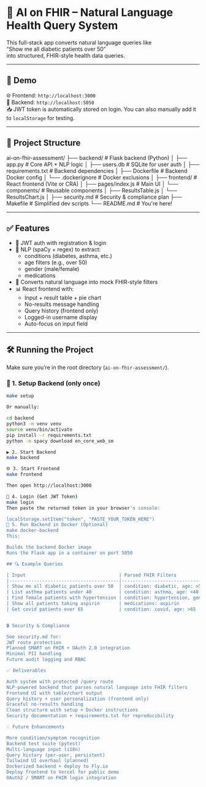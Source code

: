 # 🧠 AI on FHIR – Natural Language Health Query System

This full-stack app converts natural language queries like  
“Show me all diabetic patients over 50”  
into structured, FHIR-style health data queries.

---

## 🚀 Demo

🌐 Frontend: `http://localhost:3000`  
🔐 Backend: `http://localhost:5050`  
📥 JWT token is automatically stored on login. You can also manually add it to `localStorage` for testing.

---

## 📂 Project Structure

ai-on-fhir-assessment/
├── backend/ # Flask backend (Python)
│ ├── app.py # Core API + NLP logic
│ ├── users.db # SQLite for user auth
│ ├── requirements.txt # Backend dependencies
│ ├── Dockerfile # Backend Docker config
│ └── .dockerignore # Docker exclusions
│
├── frontend/ # React frontend (Vite or CRA)
│ ├── pages/index.js # Main UI
│ └── components/ # Reusable components
│ ├── ResultsTable.js
│ └── ResultsChart.js
│
├── security.md # Security & compliance plan
├── Makefile # Simplified dev scripts
└── README.md # You're here!


---

## ✅ Features

- 🔐 JWT auth with registration & login  
- 🧠 NLP (spaCy + regex) to extract:
  - conditions (diabetes, asthma, etc.)
  - age filters (e.g., over 50)
  - gender (male/female)
  - medications  
- 🔄 Converts natural language into mock FHIR-style filters  
- 📊 React frontend with:
  - Input + result table + pie chart
  - No-results message handling
  - Query history (frontend only)
  - Logged-in username display
  - Auto-focus on input field  

---

## 🛠️ Running the Project

Make sure you’re in the root directory (`ai-on-fhir-assessment/`).

### 🔧 1. Setup Backend (only once)

```bash
make setup

Or manually:

cd backend
python3 -m venv venv
source venv/bin/activate
pip install -r requirements.txt
python -m spacy download en_core_web_sm

▶️ 2. Start Backend
make backend

🌐 3. Start Frontend
make frontend

Then open http://localhost:3000

🔐 4. Login (Get JWT Token)
make login
Then paste the returned token in your browser's console:

localStorage.setItem("token", "PASTE_YOUR_TOKEN_HERE")
🐳 5. Run Backend in Docker (Optional)
make docker-backend
This:

Builds the backend Docker image
Runs the Flask app in a container on port 5050

## 🔍 Example Queries

| Input                                  | Parsed FHIR Filters                     |
|----------------------------------------|------------------------------------------|
| Show me all diabetic patients over 50  | condition: diabetic, age: >50            |
| List asthma patients under 40          | condition: asthma, age: <40              |
| Find female patients with hypertension | condition: hypertension, gender: female  |
| Show all patients taking aspirin       | medications: aspirin                     |
| Get covid patients over 65             | condition: covid, age: >65               |


🔒 Security & Compliance

See security.md for:
JWT route protection
Planned SMART on FHIR + OAuth 2.0 integration
Minimal PII handling
Future audit logging and RBAC

✅ Deliverables

Auth system with protected /query route
NLP-powered backend that parses natural language into FHIR filters
Frontend UI with table/chart output
Query history + user personalization (frontend only)
Graceful no-results handling
Clean structure with setup + Docker instructions
Security documentation + requirements.txt for reproducibility

💡 Future Enhancements

More condition/symptom recognition
Backend test suite (pytest)
Multi-language input (i18n)
Query history (per-user, persistent)
Tailwind UI overhaul (planned)
Dockerized backend + deploy to Fly.io
Deploy frontend to Vercel for public demo
OAuth2 / SMART on FHIR login integration
